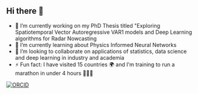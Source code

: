 ## Hi there 👋
- 🔭 I’m currently working on my PhD Thesis titled "Exploring Spatiotemporal Vector Autoregressive VAR1 models and Deep Learning algorithms for Radar Nowcasting
- 🌱 I’m currently learning about Physics Informed Neural Networks
- 👯 I’m looking to collaborate on applications of statistics, data science and deep learning in industry and academia
- ⚡ Fun fact: I have visited 15 countries 🌍 and I'm training to run a marathon in under 4 hours 🏃‍♀️‍➡️
  
[![ORCID](https://img.shields.io/badge/ORCID-0000--0002--3660--950X-green)](https://orcid.org/0000-0002-3660-950X)

<!--
**vatureta/vatureta** is a ✨ _special_ ✨ repository because its `README.md` (this file) appears on your GitHub profile.

Here are some ideas to get you started:

- 🔭 I’m currently working on ...
- 🌱 I’m currently learning ...
- 👯 I’m looking to collaborate on ...
- 🤔 I’m looking for help with ...
- 💬 Ask me about ...
- 📫 How to reach me: ...
- 😄 Pronouns: ...
- ⚡ Fun fact: ...
[![ORCID](https://img.shields.io/badge/ORCID-0000-0002-3660-950X-green)](https://orcid.org/0000-0002-3660-950X)
-->
